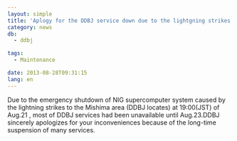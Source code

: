 ```yaml
---
layout: simple
title: 'Aplogy for the DDBJ service down due to the lightgning strikes of Aug. 21'
category: news
db:
  - ddbj

tags:
  - Maintenance

date: 2013-08-28T09:31:15
lang: en
---
```


Due to the emergency shutdown of NIG supercomputer system caused by the lightning strikes to the Mishima area (DDBJ locates) at 19:00(JST) of Aug.21 , most of DDBJ services had been unavailable until Aug.23.DDBJ sincerely apologizes for your inconveniences because of the long-time suspension of many services.
